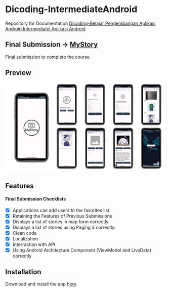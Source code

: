 # Dicoding-IntermediateAndroid
Repository for Documentation [Dicoding-Belajar Pengembangan Aplikasi Android Intermediatel Aplikasi Android](https://www.dicoding.com/academies/352)

## Final Submission -> [MyStory](https://github.com/abdullahhalis/Dicoding-IntermediateAndroid/tree/master/MyStory)
Final submission to complete the course

## Preview
![preview](https://github.com/abdullahhalis/Dicoding-IntermediateAndroid/blob/master/MyStory/app/screenshots/preview-submission-apps.png)

## Features
#### Final Submission Checklists

- [x] Applications can add users to the favorites list
- [x] Retaining the Features of Previous Submissions
- [x] Displays a list of stories in map form correctly.
- [x] Displays a list of stories using Paging 3 correctly.
- [x] Clean code
- [x] Localization
- [x] Interraction with API
- [x] Using Android Architecture Component (ViewModel and LiveData) correctly

## Installation
Download and install the app [here](https://github.com/abdullahhalis/Dicoding-IntermediateAndroid/releases/download/v.1.0-beta/MyStory.apk)
